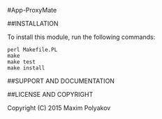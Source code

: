 #App-ProxyMate



##INSTALLATION

To install this module, run the following commands:

	perl Makefile.PL
	make
	make test
	make install

##SUPPORT AND DOCUMENTATION

##LICENSE AND COPYRIGHT

Copyright (C) 2015 Maxim Polyakov


